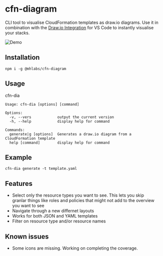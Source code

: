 # cfn-diagram

CLI tool to visualise CloudFormation templates as draw.io diagrams. Use it in combination with the [Draw.io Integration](https://marketplace.visualstudio.com/items?itemName=hediet.vscode-drawio) for VS Code to instantly visualise your stacks.

![Demo](https://raw.githubusercontent.com/mhlabs/cfn-diagram/master/demo.gif)

## Installation
`npm i -g @mhlabs/cfn-diagram`

## Usage
cfn-dia
```
Usage: cfn-dia [options] [command]

Options:
  -v, --vers            output the current version
  -h, --help            display help for command

Commands:
  generate|g [options]  Generates a draw.io diagram from a CloudFormation template
  help [command]        display help for command
```

## Example 
```
cfn-dia generate -t template.yaml
```

## Features 
* Select only the resource types you want to see. This lets you skip granlar things like roles and policies that might not add to the overview you want to see
* Navigate through a new differnet layouts
* Works for both JSON and YAML templates
* Filter on resource type and/or resource names

## Known issues
* Some icons are missing. Working on completing the coverage.
